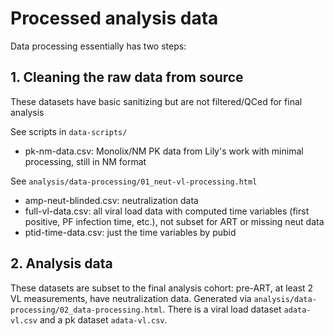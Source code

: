 Processed analysis data
=======================

Data processing essentially has two steps:

## 1. Cleaning the raw data from source

These datasets have basic sanitizing but are not filtered/QCed for final analysis

See scripts in `data-scripts/`

- pk-nm-data.csv: Monolix/NM PK data from Lily's work with minimal processing, still in NM format

See `analysis/data-processing/01_neut-vl-processing.html`

- amp-neut-blinded.csv: neutralization data
- full-vl-data.csv: all viral load data with computed time variables (first positive, PF infection time, etc.), not subset for ART or missing neut data
- ptid-time-data.csv: just the time variables by pubid


## 2. Analysis data

These datasets are subset to the final analysis cohort: pre-ART, at least 2 VL measurements, have neutralization data. Generated via `analysis/data-processing/02_data-processing.html`. There is a viral load dataset `adata-vl.csv` and a pk dataset `adata-vl.csv`.

